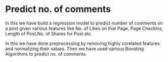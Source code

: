 # Predict no. of comments
In this we have build a regression model to predict number of comments on a post given various features like No. of Likes on that Page, Page Checkins, Length of Post,No. of Shares for Post etc.

In this we have done preprocessing by removing highly corelated features and normalizing their values. Then we have used various Boosting Algorithms to predict no. of comments.
